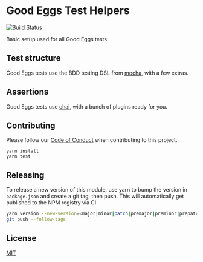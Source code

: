# Good Eggs Test Helpers

[![Build Status](https://travis-ci.org/goodeggs/goodeggs-test-helpers.svg?branch=master)](https://travis-ci.org/goodeggs/goodeggs-test-helpers)

Basic setup used for all Good Eggs tests.

## Test structure

Good Eggs tests use the BDD testing DSL from [mocha](https://mochajs.org/), with a few extras.

## Assertions

Good Eggs tests use [chai](http://chaijs.com/), with a bunch of plugins ready for you.

## Contributing

Please follow our [Code of Conduct](CODE_OF_CONDUCT.md) when contributing to this project.

```
yarn install
yarn test
```

## Releasing

To release a new version of this module, use yarn to bump the version
in `package.json` and create a git tag, then push. This will automatically
get published to the NPM registry via CI.

```sh
yarn version --new-version=<major|minor|patch|premajor|preminor|prepatch>
git push --follow-tags
```

## License

[MIT](License.md)
